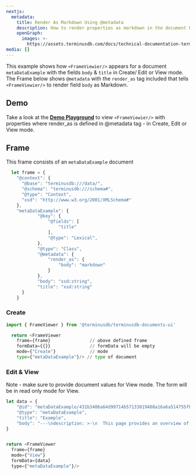 ```yaml
---
nextjs:
  metadata:
    title: Render As Markdown Using @metadata
    description: How to render properties as markdown in the document UI
    openGraph:
      images: >-
        https://assets.terminusdb.com/docs/technical-documentation-terminuscms-og.png
media: []
---
```


This example shows how `<FrameViewier/>` appears for a document `metaDataExample` with the fields `body` & `title` in Create/ Edit or View mode. The Frame below shows `@metadata` with the `render_as` tag included that tells `<FrameViewier/>` to render field `body` as Markdown.

## Demo

Take a look at the [**Demo Playground**](https://documents-ui-playground.terminusdb.com/Render%20As) to view `<FrameViewier/>` with properties where render\_as is defined in @metadata tag - in Create, Edit or View mode.

## Frame

This frame consists of an `metaDataExample` document

```javascript
  let frame = {
    "@context": {
      "@base": "terminusdb:///data/",
      "@schema": "terminusdb:///schema#",
      "@type": "Context",
      "xsd": "http://www.w3.org/2001/XMLSchema#"
    },
    "metaDataExample": {
            "@key": {
                "@fields": [
                    "title"
                ],
                "@type": "Lexical",
            },
            "@type": "Class",
            "@metadata": {
                "render_as": {
                    "body": "markdown"
                }
            },
            "body": "xsd:string",
            "title": "xsd:string"
      }
    }   
```

### Create

```python
import { FrameViewer } from '@terminusdb/terminusdb-documents-ui'

  return <FrameViewer
    frame={frame}               // above defined frame          
    formData={{}}               // formData will be empty
    mode={"Create"}             // mode 
    type={"metaDataExample"}/> // type of document 
```

### Edit & View

Note - make sure to provide document values for View mode. The form will be in read only mode for View.

```javascript
let data = {
    "@id": "metaDataExample/431b3406a64d99714b57133019408a16a6a514755fb229aff01419b4b423cb62",
    "@type": "metaDataExample",
    "title": "Example",
    "body": "---\ndescription: >-\n  This page provides an overview of the TerminusDB dashboard to help you\n  navigate its features.\n---\n\n# Product Tour\n\nTerminusDB includes many features to build content infrastructures for complex environments. This product tour aims to provide you with an understanding of how to navigate the product and get started on your projects.&#x20;\n\n* [Creating projects, managing them, and designing your schema](projects-data-products.md)\n* [Content and data curation](content-and-data-curation.md)\n* [Change request workflows for collaborative content management](change-request-workflows.md)\n* [Managing teams and users](manage-teams-and-users.md)\n* [GraphQL and WOQL playgrounds to build and test queries](graphql-and-woql-playgrounds.md)\n\n### Sign Up and Try Out a Demo Project&#x20;\n\nSign up for TerminusDB for free at: [https://dashboard.terminusdb.com](https://dashboard.terminusdb.com).\n\nVerify your email address by clicking on the link emailed to you and logging in.\n\nClick get started on the Community Package and then select the automatically generated team.&#x20;\n\nFrom here, clone one of the demo projects to play around with -\n\n<figure><img src=\"../../.gitbook/assets/terminuscms-demos.png\" alt=\"\"><figcaption></figcaption></figure>"
}


return <FrameViewer
  frame={frame}
  mode={"View"}
  formData={data}
  type={"metaDataExample"}/>
```